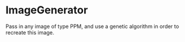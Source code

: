 # ImageGenerator
Pass in any image of type PPM, and use a genetic algorithm in order to recreate this image.
